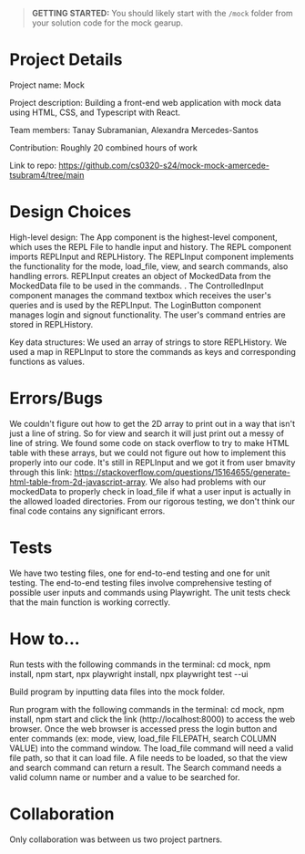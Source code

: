 > **GETTING STARTED:** You should likely start with the `/mock` folder from your solution code for the mock gearup.

# Project Details
Project name: Mock

Project description: Building a front-end web application with mock data using HTML, CSS, and Typescript with React. 

Team members: Tanay Subramanian, Alexandra Mercedes-Santos

Contribution: Roughly 20 combined hours of work

Link to repo: https://github.com/cs0320-s24/mock-mock-amercede-tsubram4/tree/main

# Design Choices
High-level design: The App component is the highest-level component, which uses the REPL File to handle input and history. The REPL component imports REPLInput and REPLHistory. The REPLInput component implements the functionality for the mode, load_file, view, and search commands, also handling errors. REPLInput creates an object of MockedData from the MockedData file to be used in the commands. . The ControlledInput component manages the command textbox which receives the user's queries and is used by the REPLInput. The LoginButton component manages login and signout functionality. The user's command entries are stored in REPLHistory.

Key data structures: We used an array of strings to store REPLHistory. We used a map in REPLInput to store the commands as keys and corresponding functions as values.

# Errors/Bugs
We couldn't figure out how to get the 2D array to print out in a way that isn't just a line of string. So for view and search it will just print out a messy of line of string. We found some code on stack overflow to try to make HTML table with these arrays, but we could not figure out how to implement this properly into our code. It's still in REPLInput and we got it from user bmavity through this link: https://stackoverflow.com/questions/15164655/generate-html-table-from-2d-javascript-array. We also had problems with our mockedData to properly check in load_file if what a user input is actually in the allowed loaded directories.  From our rigorous testing, we don't think our final code contains any significant errors.

# Tests
We have two testing files, one for end-to-end testing and one for unit testing. The end-to-end testing files involve comprehensive testing of possible user inputs and commands using Playwright. The unit tests check that the main function is working correctly.

# How to...
Run tests with the following commands in the terminal: cd mock, npm install, npm start, npx playwright install, npx playwright test --ui

Build program by inputting data files into the mock folder.

Run program with the following commands in the terminal: cd mock, npm install, npm start and click the link (http://localhost:8000) to access the web browser. Once the web browser is accessed press the login button and enter commands (ex: mode, view, load_file FILEPATH, search COLUMN VALUE) into the command window. The load_file command will need a valid file path, so that it can load file. A file needs to be loaded, so that the view and search command can return a result. The Search command needs a valid column name or number and a value to be searched for.

# Collaboration
Only collaboration was between us two project partners.
